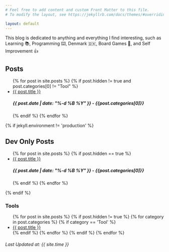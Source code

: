 ```yaml
---
# Feel free to add content and custom Front Matter to this file.
# To modify the layout, see https://jekyllrb.com/docs/themes/#overriding-theme-defaults

layout: default
---
```


This blog is dedicated to anything and everything I find interesting, such as Learning :books:, Programming :keyboard:, Denmark :denmark:, Board Games :game_die:, and Self Improvement :+1:


<div class="home">


<h2>Posts</h2>


<ul>
  {% for post in site.posts %}
    {% if post.hidden != true and post.categories[0] != "Tool" %}
      <li><a href="{{ post.url }}">{{ post.title }}</a>
        <br>
        <h5>{{ post.date | date: "%-d %B %Y" }} - {{post.categories[0]}}</h5>
      </li>
    {% endif %}
  {% endfor %}
</ul>


{% if jekyll.environment != 'production' %}
<h2>Dev Only Posts</h2>
<ul>
  {% for post in site.posts %}
    {% if post.hidden == true %}
    <li><a href="{{ post.url }}">{{ post.title }}</a>
       <br>
       <h5>{{ post.date | date: "%-d %B %Y" }} - {{post.categories[0]}}</h5>
    </li>
    {% endif %}
  {% endfor %}
</ul>

{% endif %}


<h3>Tools</h3>
<ul>
  {% for post in site.posts %}
    {% if post.hidden != true %}
      {% for category in post.categories %}
        {% if category == 'Tool' %}
          <li><a href="{{ post.url }}">{{ post.title }}</a></li>
        {% endif %}
      {% endfor %}
    {% endif %}
  {% endfor %}
</ul>

<!-- <h1>Posts by Category</h1>

{% assign items = site.categories | sort %}
{% for category in items %}
  <h3>{{ category[0] }}</h3>
  <ul>
    {% for post in category[1] %}
      {% if post.menu != 'review' and post.hidden != true %}
        <li><a href="{{ post.url }}">{{ post.title }} - {{ post.date | date: "%-d %B %Y" }} </a></li>
      {% endif %}
    {% endfor %}
  </ul>
{% endfor %} -->

<!-- 
<h1>Posts by Tag</h1>

{% assign items = site.tags | sort %}
{% for tags in items %}
  <h3>{{ tags[0] }}</h3>
  <ul>
    {% for post in tags[1] %}
      {% if post.menu != 'review' %}
        <li><a href="{{ post.url }}">{{ post.title }} - {{ post.date | date: "%-d %B %Y" }} </a></li>
      {% endif %}
    {% endfor %}
  </ul>
{% endfor %} -->

<h6>
Last Updated at: {{ site.time }}
</h6>
</div>